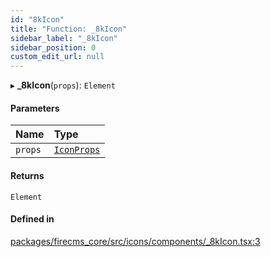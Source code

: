 ```yaml
---
id: "8kIcon"
title: "Function: _8kIcon"
sidebar_label: "_8kIcon"
sidebar_position: 0
custom_edit_url: null
---
```


▸ **_8kIcon**(`props`): `Element`

#### Parameters

| Name | Type |
| :------ | :------ |
| `props` | [`IconProps`](../types/IconProps.md) |

#### Returns

`Element`

#### Defined in

[packages/firecms_core/src/icons/components/_8kIcon.tsx:3](https://github.com/FireCMSco/firecms/blob/d45f3739/packages/firecms_core/src/icons/components/_8kIcon.tsx#L3)
